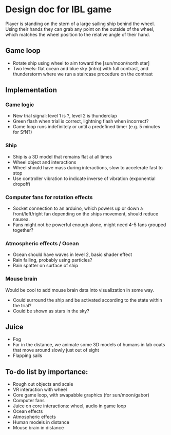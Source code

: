 # Design doc for IBL game

Player is standing on the stern of a large sailing ship behind the wheel. Using their hands they can grab any point on the outside of the wheel, which matches the wheel position to the relative angle of their hand.

## Game loop

- Rotate ship using wheel to aim toward the [sun/moon/north star]
- Two levels: flat ocean and blue sky (intro) with full contrast, and thunderstorm where we run a staircase procedure on the contrast

## Implementation

### Game logic

- New trial signal: level 1 is ?, level 2 is thunderclap
- Green flash when trial is correct, lightning flash when incorrect? 
- Game loop runs indefinitely or until a predefined timer (e.g. 5 minutes for SfN?)

### Ship

- Ship is a 3D model that remains flat at all times
- Wheel object and interactions
- Wheel should have mass during interactions, slow to accelerate fast to stop
- Use controller vibration to indicate inverse of vibration (exponential dropoff)

### Computer fans for rotation effects

- Socket connection to an arduino, which powers up or down a front/left/right fan depending on the ships movement, should reduce nausea.
- Fans might not be powerful enough alone, might need 4-5 fans grouped together?

### Atmospheric effects / Ocean

- Ocean should have waves in level 2, basic shader effect
- Rain falling, probably using particles?
- Rain spatter on surface of ship

### Mouse brain

Would be cool to add mouse brain data into visualization in some way. 

- Could surround the ship and be activated according to the state within the trial?
- Could be shown as stars in the sky?

## Juice

- Fog
- Far in the distance, we animate some 3D models of humans in lab coats that move around slowly just out of sight
- Flapping sails

## To-do list by importance:

- Rough out objects and scale
- VR interaction with wheel
- Core game loop, with swapabble graphics (for sun/moon/gabor)
- Computer fans
- Juice on core interactions: wheel, audio in game loop
- Ocean effects
- Atmospheric effects
- Human models in distance
- Mouse brain in distance